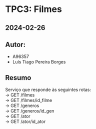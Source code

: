 # TPC3: Filmes
## 2024-02-26
	
## Autor:
- A96357
- Luís Tiago Pereira Borges
	
## Resumo
Serviço que responde às seguintes rotas:\
-> GET /filmes\
-> GET /filmes/id_filme \
-> GET /generos\
-> GET /generos/id_gen\
-> GET /ator\
-> GET /ator/id_ator